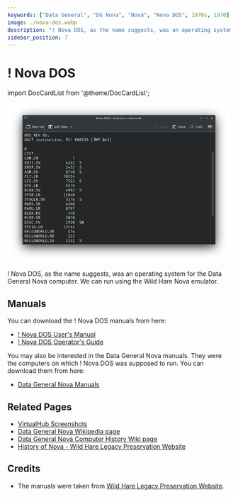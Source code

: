 ```yaml
---
keywords: ["Data General", "DG Nova", "Nova", "Nova DOS", 1970s, 1970]
image: ./nova-dos.webp
description: "! Nova DOS, as the name suggests, was an operating system for the Data General Nova computer."
sidebar_position: 7
---
```


# ! Nova DOS

import DocCardList from '@theme/DocCardList';

![! Nova DOS](./nova-dos.webp)

! Nova DOS, as the name suggests, was an operating system for the Data General Nova computer. We can run using the Wild Hare Nova emulator.

<DocCardList />

## Manuals

You can download the ! Nova DOS manuals from here:

- [! Nova DOS User's Manual](http://www.novasareforever.org/archive/public/docs/dg/sw/os/dos5/093-000048-06__DOS_Disk_Operating_System_Users_Manual__1970-1972.pdf)
- [! Nova DOS Operator's Guide](http://www.novasareforever.org/archive/public/docs/dg/sw/os/dos5/093-000076-00__DOS_Operators_Guide__1972.pdf)

You may also be interested in the Data General Nova manuals. They were the computers on which ! Nova DOS was supposed to run. You can download them from here:

- [Data General Nova Manuals](http://www.novasareforever.org/dgdocs.hw/)

## Related Pages

- [VirtualHub Screenshots](https://screenshots.virtualhub.eu.org/1970s/1970/nova-dos/)
- [Data General Nova Wikipedia page](https://en.wikipedia.org/wiki/Data_General_Nova)
- [Data General Nova Computer History Wiki page](https://gunkies.org/wiki/Data_General_Nova)
- [History of Nova - Wild Hare Legacy Preservation Website](http://www.novasareforever.org/gallery/index.php?nova)

## Credits

- The manuals were taken from [Wild Hare Legacy Preservation Website](http://www.novasareforever.org).
